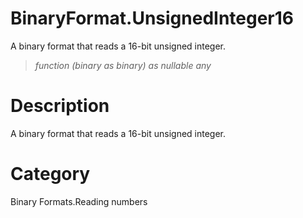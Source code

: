﻿# BinaryFormat.UnsignedInteger16
A binary format that reads a 16-bit unsigned integer.
> _function (binary as binary) as nullable any_
# Description 
A binary format that reads a 16-bit unsigned integer.
# Category 
Binary Formats.Reading numbers
